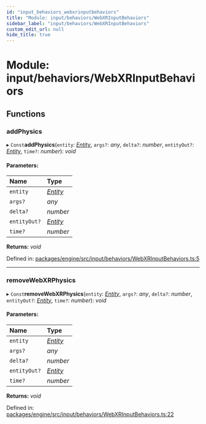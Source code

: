 ```yaml
---
id: "input_behaviors_webxrinputbehaviors"
title: "Module: input/behaviors/WebXRInputBehaviors"
sidebar_label: "input/behaviors/WebXRInputBehaviors"
custom_edit_url: null
hide_title: true
---
```


# Module: input/behaviors/WebXRInputBehaviors

## Functions

### addPhysics

▸ `Const`**addPhysics**(`entity`: [*Entity*](../classes/ecs_classes_entity.entity.md), `args?`: *any*, `delta?`: *number*, `entityOut?`: [*Entity*](../classes/ecs_classes_entity.entity.md), `time?`: *number*): *void*

#### Parameters:

Name | Type |
:------ | :------ |
`entity` | [*Entity*](../classes/ecs_classes_entity.entity.md) |
`args?` | *any* |
`delta?` | *number* |
`entityOut?` | [*Entity*](../classes/ecs_classes_entity.entity.md) |
`time?` | *number* |

**Returns:** *void*

Defined in: [packages/engine/src/input/behaviors/WebXRInputBehaviors.ts:5](https://github.com/xr3ngine/xr3ngine/blob/716a06460/packages/engine/src/input/behaviors/WebXRInputBehaviors.ts#L5)

___

### removeWebXRPhysics

▸ `Const`**removeWebXRPhysics**(`entity`: [*Entity*](../classes/ecs_classes_entity.entity.md), `args?`: *any*, `delta?`: *number*, `entityOut?`: [*Entity*](../classes/ecs_classes_entity.entity.md), `time?`: *number*): *void*

#### Parameters:

Name | Type |
:------ | :------ |
`entity` | [*Entity*](../classes/ecs_classes_entity.entity.md) |
`args?` | *any* |
`delta?` | *number* |
`entityOut?` | [*Entity*](../classes/ecs_classes_entity.entity.md) |
`time?` | *number* |

**Returns:** *void*

Defined in: [packages/engine/src/input/behaviors/WebXRInputBehaviors.ts:22](https://github.com/xr3ngine/xr3ngine/blob/716a06460/packages/engine/src/input/behaviors/WebXRInputBehaviors.ts#L22)

